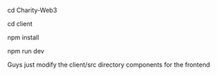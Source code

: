 cd Charity-Web3

cd client

npm install

npm run dev

Guys just modify the client/src directory components for the frontend
